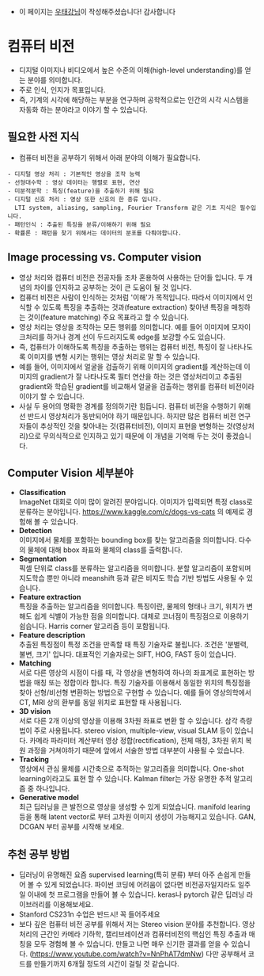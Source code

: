 - 이 페이지는 [우태강님](https://github.com/tkwoo)이 작성해주셨습니다! 감사합니다


# 컴퓨터 비전
- 디지털 이미지나 비디오에서 높은 수준의 이해(high-level understanding)를 얻는 분야를 의미합니다. 
- 주로 인식, 인지가 목표입니다. 
- 즉, 기계의 시각에 해당하는 부분을 연구하며 공학적으로는 인간의 시각 시스템을 자동화 하는 분야라고 이야기 할 수 있습니다.


## 필요한 사전 지식
- 컴퓨터 비전을 공부하기 위해서 아래 분야의 이해가 필요합니다.
```
- 디지털 영상 처리 : 기본적인 영상을 조작 능력
- 선형대수학 : 영상 데이터는 행렬로 표현, 연산
- 미분적분학 : 특징(feature)을 추출하기 위해 필요
- 디지털 신호 처리 : 영상 또한 신호의 한 종류 입니다.
  LTI system, aliasing, sampling, Fourier Transform 같은 기초 지식은 필수입니다.
- 패턴인식 : 추출된 특징을 분류/이해하기 위해 필요
- 확률론 : 패턴을 찾기 위해서는 데이터의 분포를 다뤄야합니다.
```


## Image processing vs. Computer vision
- 영상 처리와 컴퓨터 비전은 전공자들 조차 혼용하여 사용하는 단어들 입니다. 두 개념의 차이를 인지하고 공부하는 것이 큰 도움이 될 것 입니다.
- 컴퓨터 비전은 사람이 인식하는 것처럼 '이해'가 목적입니다. 따라서 이미지에서 인식할 수 있도록 특징을 추출하는 것과(feature extraction) 찾아낸 특징을 매칭하는 것이(feature matching) 주요 목표라고 할 수 있습니다.
- 영상 처리는 영상을 조작하는 모든 행위를 의미합니다. 예를 들어 이미지에 모자이크처리를 하거나 경계 선이 두드러지도록 edge를 보강할 수도 있습니다.
- 즉, 컴퓨터가 이해하도록 특징을 추출하는 행위는 컴퓨터 비전, 특징이 잘 나타나도록 이미지를 변형 시키는 행위는 영상 처리로 말 할 수 있습니다.
- 예를 들어, 이미지에서 얼굴을 검출하기 위해 이미지의 gradient를 계산하는데 이미지의 gradient가 잘 나타나도록 필터 연산을 하는 것은 영상처리이고 추출된 gradient와 학습된 gradient를 비교해서 얼굴을 검출하는 행위를 컴퓨터 비전이라 이야기 할 수 있습니다.
- 사실 두 용어의 명확한 경계를 정의하기란 힘듭니다. 컴퓨터 비전을 수행하기 위해선 반드시 영상처리가 동반되어야 하기 때문입니다. 하지만 많은 컴퓨터 비전 연구자들이 추상적인 것을 찾아내는 것(컴퓨터비전), 이미지 표현을 변형하는 것(영상처리)으로 무의식적으로 인지하고 있기 때문에 이 개념을 기억해 두는 것이 좋겠습니다.


## Computer Vision 세부분야
- **Classification** <br>
  ImageNet 대회로 이미 많이 알려진 분야입니다.
  이미지가 입력되면 특정 class로 분류하는 분야입니다.
  https://www.kaggle.com/c/dogs-vs-cats 의 예제로 경험해 볼 수 있습니다.
- **Detection** <br>
  이미지에서 물체를 포함하는 bounding box를 찾는 알고리즘을 의미합니다. 다수의 물체에 대해 bbox 좌표와 물체의 class를 출력합니다.
- **Segmentation** <br>
  픽셀 단위로 class를 분류하는 알고리즘을 의미합니다. 분할 알고리즘이 포함되며 지도학습 뿐만 아니라 meanshift 등과 같은 비지도 학습 기반 방법도 사용될 수 있습니다.
- **Feature extraction**<br>
  특징을 추출하는 알고리즘을 의미합니다. 특징이란, 물체의 형태나 크기, 위치가 변해도 쉽게 식별이 가능한 점을 의미합니다. 대체로 코너점이 특징점으로 이용하기 쉽습니다. Harris corner 알고리즘 등이 포함됩니다.
- **Feature description**<br>
  추출된 특징점이 특정 조건을 만족할 때 특징 기술자로 불립니다. 조건은 '분별력, 불변, 크기' 입니다. 대표적인 기술자로는 SIFT, HOG, FAST 등이 있습니다.
- **Matching**<br>
  서로 다른 영상의 시점이 다를 때, 각 영상을 변형하여 하나의 좌표계로 표현하는 방법을 매칭 또는 정합이라 합니다. 특징 기술자를 이용해서 동일한 위치의 특징점을 찾아 선형/비선형 변환하는 방법으로 구현할 수 있습니다. 예를 들어 영상의학에서 CT, MRI 상의 환부를 동일 위치로 표현할 때 사용됩니다.
- **3D vision**<br>
  서로 다른 2개 이상의 영상을 이용해 3차원 좌표로 변환 할 수 있습니다. 삼각 측량법이 주로 사용됩니다. stereo vision, multiple-view, visual SLAM 등이 있습니다.
  카메라 파라미터 계산부터 영상 정합(rectification), 전체 매칭, 3차원 위치 복원 과정을 거쳐야하기 때문에 앞에서 서술한 방법 대부분이 사용될 수 있습니다.
- **Tracking**<br>
  영상에서 관심 물체를 시간축으로 추적하는 알고리즘을 의미합니다. One-shot learning이라고도 표현 할 수 있습니다. Kalman filter는 가장 유명한 추적 알고리즘 중 하나입니다.
- **Generative model**<br>
  최근 딥러닝을 큰 발전으로 영상을 생성할 수 있게 되었습니다. manifold learing 등을 통해 latent vector로 부터 고차원 이미지 생성이 가능해지고 있습니다. GAN, DCGAN 부터 공부를 시작해 보세요.


## 추천 공부 방법
- 딥러닝이 유명해진 요즘 supervised learning(특히 분류) 부터 아주 손쉽게 만들어 볼 수 있게 되었습니다. 파이썬 코딩에 어려움이 없다면 비전공자일지라도 일주일 이내에 첫 프로그램을 만들어 볼 수 있습니다. keras나 pytorch 같은 딥러닝 라이브러리를 이용해보세요.
- Stanford CS231n 수업은 반드시! 꼭 들어주세요
- 보다 깊은 컴퓨터 비전 공부를 위해서 저는 Stereo vision 분야를 추천합니다. 영상처리의 근간인 카메라 기하학, 캘리브레이션과 컴퓨터비전의 핵심인 특징 추출과 매칭을 모두 경험해 볼 수 있습니다. 만들고 나면 매우 신기한 결과를 얻을 수 있습니다. (https://www.youtube.com/watch?v=NnPhAT7dmNw) 다만 공부해서 코드를 만들기까지 6개월 정도의 시간이 걸릴 것 같습니다.